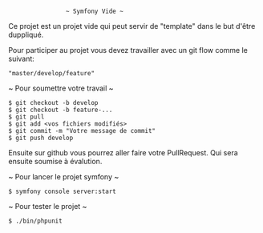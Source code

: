 ~~~~~~~~~~~~~~~~~~~~~~~~~~~~~~~~~~~~~~~~~~~~~~~~~~~~~~~~~~~~~~~~~~~~~~~~~~~~~~~~~~~~~~~~~~~~~~~~~~~~~~~

				~ Symfony Vide ~

~~~~~~~~~~~~~~~~~~~~~~~~~~~~~~~~~~~~~~~~~~~~~~~~~~~~~~~~~~~~~~~~~~~~~~~~~~~~~~~~~~~~~~~~~~~~~~~~~~~~~~~

Ce projet est un projet vide qui peut servir de "template" dans le but d'être duppliqué.

Pour participer au projet vous devez travailler avec un git flow comme le suivant:
	
	
	"master/develop/feature"
	
~ Pour soumettre votre travail ~

~~~~
$ git checkout -b develop
$ git checkout -b feature-...
$ git pull
$ git add <vos fichiers modifiés> 
$ git commit -m "Votre message de commit"
$ git push develop
~~~~

Ensuite sur github vous pourrez aller faire votre PullRequest.
Qui sera ensuite soumise à évalution.

~ Pour lancer le projet symfony ~

	$ symfony console server:start

~ Pour tester le projet ~

	$ ./bin/phpunit

~~~~~~~~~~~~~~~~~~~~~~~~~~~~~~~~~~~~~~~~~~~~~~~~~~~~~~~~~~~~~~~~~~~~~~~~~~~~~~~~~~~~~~~~~~~~~~~~~~~~~~
